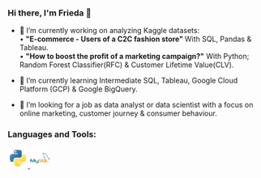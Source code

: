 ### Hi there, I'm Frieda 👋


- 🔭 I’m currently working on analyzing Kaggle datasets:<br>
• <b> "E-commerce - Users of a C2C fashion store" </b>With SQL, Pandas & Tableau. <br>
• <b>"How to boost the profit of a marketing campaign?"</b> 
    With Python; Random Forest Classifier(RFC) & Customer Lifetime Value(CLV).
  
- 🌱 I’m currently learning Intermediate SQL, Tableau, Google Cloud Platform (GCP) & Google BigQuery. 

- 👯 I’m looking for a job as data analyst or data scientist with a focus on online marketing, customer journey & consumer behaviour. 


<h3 align="left">Languages and Tools:</h3>

<a href="https://www.python.org" target="_blank"> <img src="https://raw.githubusercontent.com/devicons/devicon/master/icons/python/python-original.svg" alt="python" width="40" height="40"/> </a> 
<a href="https://www.mysql.com/" target="_blank"> <img src="https://raw.githubusercontent.com/devicons/devicon/master/icons/mysql/mysql-original-wordmark.svg" alt="mysql" width="40" height="40"/> </a>

<!--
**FriedaTims-Jansma/FriedaTims-Jansma** is a ✨ _special_ ✨ repository because its `README.md` (this file) appears on your GitHub profile.

Here are some ideas to get you started:

- 🔭 I’m currently working on ...
- 🌱 I’m currently learning ...
- 👯 I’m looking to collaborate on ...
- 🤔 I’m looking for help with ...
- 💬 Ask me about ...
- 📫 How to reach me: ...
- 😄 Pronouns: ...
- ⚡ Fun fact: ...
-->
